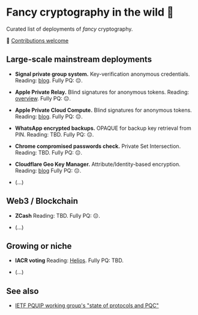 # Fancy cryptography in the wild 🎩

Curated list of deployments of *fancy* cryptography.

💫  [Contributions welcome](https://github.com/fancy-cryptography/fancy-cryptography/edit/main/README.md)

## Large-scale mainstream deployments

* **Signal private group system.**
  Key-verification anonymous credentials.
  Reading: [blog](https://signal.org/blog/signal-private-group-system/).
  Fully PQ: 😔.

* **Apple Private Relay.**
  Blind signatures for anonymous tokens.
  Reading: [overview](https://www.apple.com/icloud/docs/iCloud_Private_Relay_Overview_Dec2021.pdf).
  Fully PQ: 😔.

* **Apple Private Cloud Compute.**
  Blind signatures for anonymous tokens.
  Reading: [blog](https://security.apple.com/blog/private-cloud-compute/).
  Fully PQ: 😔.

* **WhatsApp encrypted backups.**
  OPAQUE for backup key retrieval from PIN.
  Reading: TBD.
  Fully PQ: 😔.

* **Chrome compromised passwords check.**
  Private Set Intersection.
  Reading: TBD.
  Fully PQ: 😔.

* **Cloudflare Geo Key Manager.**
  Attribute/Identity-based encryption.
  Reading: [blog](https://blog.cloudflare.com/inside-geo-key-manager-v2/)
  Fully PQ: 😔.
  
* (...)

## Web3 / Blockchain

* **ZCash**
  Reading: TBD.
  Fully PQ: 😔.

* (...)
  
## Growing or niche

* **IACR voting**
  Reading:  [Helios](https://www.usenix.org/legacy/events/sec08/tech/full_papers/adida/adida.pdf).
  Fully PQ: TBD.

* (...)

## See also

* [IETF PQUIP working group's "state of protocols and PQC"](https://github.com/ietf-wg-pquip/state-of-protocols-and-pqc)
